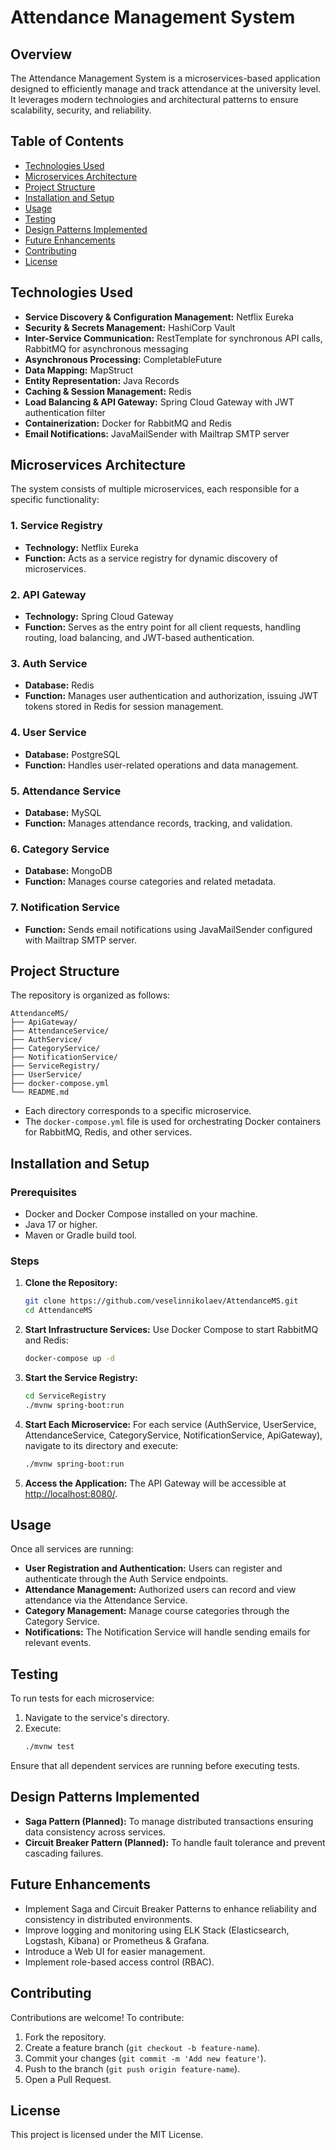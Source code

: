 # Attendance Management System

## Overview
The Attendance Management System is a microservices-based application designed to efficiently manage and track attendance at the university level. It leverages modern technologies and architectural patterns to ensure scalability, security, and reliability.

## Table of Contents
- [Technologies Used](#technologies-used)
- [Microservices Architecture](#microservices-architecture)
- [Project Structure](#project-structure)
- [Installation and Setup](#installation-and-setup)
- [Usage](#usage)
- [Testing](#testing)
- [Design Patterns Implemented](#design-patterns-implemented)
- [Future Enhancements](#future-enhancements)
- [Contributing](#contributing)
- [License](#license)

## Technologies Used
- **Service Discovery & Configuration Management:** Netflix Eureka  
- **Security & Secrets Management:** HashiCorp Vault  
- **Inter-Service Communication:** RestTemplate for synchronous API calls, RabbitMQ for asynchronous messaging  
- **Asynchronous Processing:** CompletableFuture  
- **Data Mapping:** MapStruct  
- **Entity Representation:** Java Records  
- **Caching & Session Management:** Redis  
- **Load Balancing & API Gateway:** Spring Cloud Gateway with JWT authentication filter  
- **Containerization:** Docker for RabbitMQ and Redis  
- **Email Notifications:** JavaMailSender with Mailtrap SMTP server  

## Microservices Architecture
The system consists of multiple microservices, each responsible for a specific functionality:

### 1. Service Registry
- **Technology:** Netflix Eureka
- **Function:** Acts as a service registry for dynamic discovery of microservices.

### 2. API Gateway
- **Technology:** Spring Cloud Gateway
- **Function:** Serves as the entry point for all client requests, handling routing, load balancing, and JWT-based authentication.

### 3. Auth Service
- **Database:** Redis
- **Function:** Manages user authentication and authorization, issuing JWT tokens stored in Redis for session management.

### 4. User Service
- **Database:** PostgreSQL
- **Function:** Handles user-related operations and data management.

### 5. Attendance Service
- **Database:** MySQL
- **Function:** Manages attendance records, tracking, and validation.

### 6. Category Service
- **Database:** MongoDB
- **Function:** Manages course categories and related metadata.

### 7. Notification Service
- **Function:** Sends email notifications using JavaMailSender configured with Mailtrap SMTP server.

## Project Structure
The repository is organized as follows:

```
AttendanceMS/
├── ApiGateway/
├── AttendanceService/
├── AuthService/
├── CategoryService/
├── NotificationService/
├── ServiceRegistry/
├── UserService/
├── docker-compose.yml
└── README.md
```

- Each directory corresponds to a specific microservice.
- The `docker-compose.yml` file is used for orchestrating Docker containers for RabbitMQ, Redis, and other services.

## Installation and Setup

### Prerequisites
- Docker and Docker Compose installed on your machine.
- Java 17 or higher.
- Maven or Gradle build tool.

### Steps
1. **Clone the Repository:**
   ```bash
   git clone https://github.com/veselinnikolaev/AttendanceMS.git
   cd AttendanceMS
   ```
2. **Start Infrastructure Services:** Use Docker Compose to start RabbitMQ and Redis:
   ```bash
   docker-compose up -d
   ```
3. **Start the Service Registry:**
   ```bash
   cd ServiceRegistry
   ./mvnw spring-boot:run
   ```
4. **Start Each Microservice:** For each service (AuthService, UserService, AttendanceService, CategoryService, NotificationService, ApiGateway), navigate to its directory and execute:
   ```bash
   ./mvnw spring-boot:run
   ```
5. **Access the Application:** The API Gateway will be accessible at [http://localhost:8080/](http://localhost:8080/).

## Usage
Once all services are running:

- **User Registration and Authentication:** Users can register and authenticate through the Auth Service endpoints.
- **Attendance Management:** Authorized users can record and view attendance via the Attendance Service.
- **Category Management:** Manage course categories through the Category Service.
- **Notifications:** The Notification Service will handle sending emails for relevant events.

## Testing
To run tests for each microservice:

1. Navigate to the service's directory.
2. Execute:
   ```bash
   ./mvnw test
   ```
Ensure that all dependent services are running before executing tests.

## Design Patterns Implemented
- **Saga Pattern (Planned):** To manage distributed transactions ensuring data consistency across services.
- **Circuit Breaker Pattern (Planned):** To handle fault tolerance and prevent cascading failures.

## Future Enhancements
- Implement Saga and Circuit Breaker Patterns to enhance reliability and consistency in distributed environments.
- Improve logging and monitoring using ELK Stack (Elasticsearch, Logstash, Kibana) or Prometheus & Grafana.
- Introduce a Web UI for easier management.
- Implement role-based access control (RBAC).

## Contributing
Contributions are welcome! To contribute:
1. Fork the repository.
2. Create a feature branch (`git checkout -b feature-name`).
3. Commit your changes (`git commit -m 'Add new feature'`).
4. Push to the branch (`git push origin feature-name`).
5. Open a Pull Request.

## License
This project is licensed under the MIT License.
